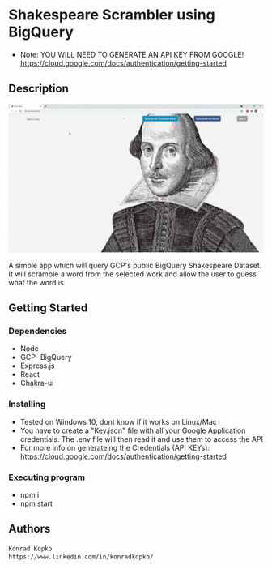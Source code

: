 # Shakespeare Scrambler using BigQuery

- Note: YOU WILL NEED TO GENERATE AN API KEY FROM GOOGLE! https://cloud.google.com/docs/authentication/getting-started

## Description

![Features](src/media/features.gif)

A simple app which will query GCP's public BigQuery Shakespeare Dataset. It will scramble a word from the selected work and allow the user to guess what the word is

## Getting Started

### Dependencies

- Node
- GCP- BigQuery
- Express.js
- React
- Chakra-ui

### Installing

- Tested on Windows 10, dont know if it works on Linux/Mac
- You have to create a "Key.json" file with all your Google Application credentials. The .env file will then read it and use them to access the API
- For more info on generateing the Credentials (API KEYs): https://cloud.google.com/docs/authentication/getting-started

### Executing program

- npm i
- npm start

## Authors

    Konrad Kopko
    https://www.linkedin.com/in/konradkopko/
